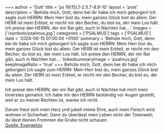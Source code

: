 +++
author = 'Gott'
title = 'ps 16(15),1-2.5.7-8.9-10'
layout = 'post'
description = 'Behüte mich, Gott, denn bei dir habe ich mich geborgen! Ich sagte zum HERRN: Mein Herr bist du,  mein ganzes Glück bist du allein. Der HERR ist mein Erbteil, er reicht mir den Becher,  du bist es, der mein Los hält.  Ich preise den HERRN, der mir Rat gibt,  auch in Nächten hat....'
images = ['/symbols/psalmus.jpg']
categories = ['PSALMUS']
tags = ['PSALMUS']
date = '2024-06-15 07:00:00 +0100'
summary = 'Behüte mich, Gott, denn bei dir habe ich mich geborgen! Ich sagte zum HERRN: Mein Herr bist du,  mein ganzes Glück bist du allein. Der HERR ist mein Erbteil, er reicht mir den Becher,  du bist es, der mein Los hält.  Ich preise den HERRN, der mir Rat gibt,  auch in Nächten hat....'
linkedsummaryImage = 'psalmus.jpg'
keepImageRatio = 'true'
+++
Behüte mich, Gott, denn bei dir habe ich mich geborgen!
Ich sagte zum HERRN: Mein Herr bist du, 
mein ganzes Glück bist du allein.
Der HERR ist mein Erbteil, er reicht mir den Becher, 
du bist es, der mein Los hält.

Ich preise den HERRN, der mir Rat gibt, 
auch in Nächten hat mich mein Innerstes gemahnt.<!--more-->
Ich habe mir den HERRN beständig vor Augen gestellt, 
weil er zu meiner Rechten ist, wanke ich nicht.

Darum freut sich mein Herz und jubelt meine Ehre, 
auch mein Fleisch wird wohnen in Sicherheit.
Denn du überlässt mein Leben nicht der Totenwelt; 
du lässt deinen Frommen die Grube nicht schauen.<br> [Quelle: Evangelizo](https://evangeliumtagfuertag.org/DE/gospel)